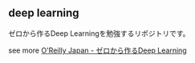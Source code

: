 ## deep learning

ゼロから作るDeep Learningを勉強するリポジトリです。

see more [O'Reilly Japan \- ゼロから作るDeep Learning](https://www.oreilly.co.jp/books/9784873117584/)
